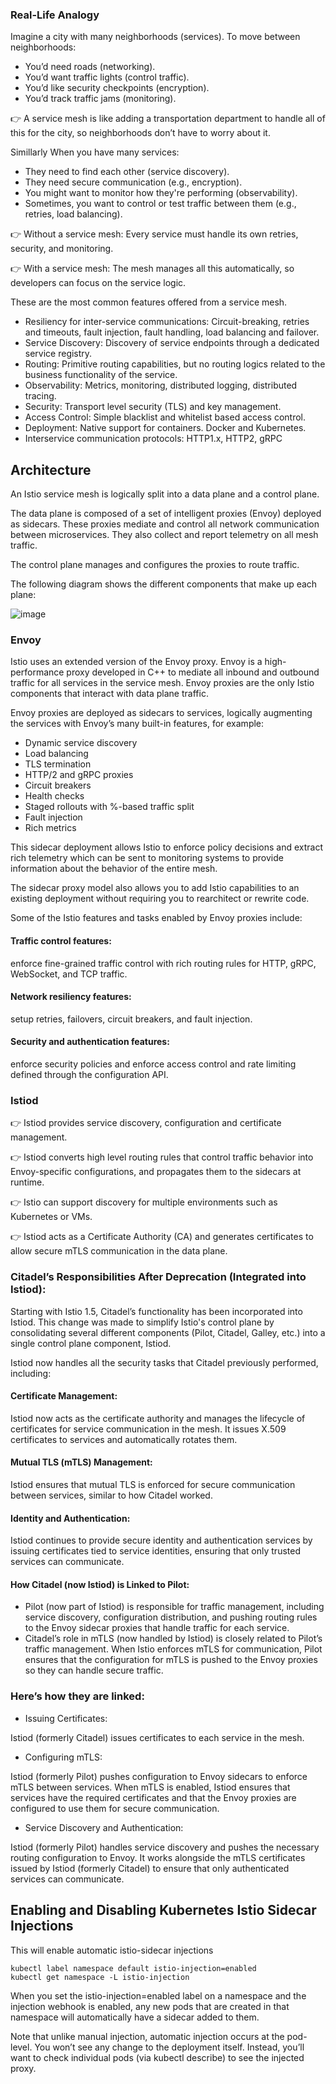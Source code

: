 ### Real-Life Analogy
Imagine a city with many neighborhoods (services). To move between neighborhoods:

- You’d need roads (networking).
- You’d want traffic lights (control traffic).
- You’d like security checkpoints (encryption).
- You’d track traffic jams (monitoring).

👉 A service mesh is like adding a transportation department to handle all of this for the city, so neighborhoods don’t have to worry about it.

Simillarly When you have many services:

- They need to find each other (service discovery).
- They need secure communication (e.g., encryption).
- You might want to monitor how they're performing (observability).
- Sometimes, you want to control or test traffic between them (e.g., retries, load balancing).

👉 Without a service mesh: Every service must handle its own retries, security, and monitoring.

👉 With a service mesh: The mesh manages all this automatically, so developers can focus on the service logic.


These are the most common features offered from a service mesh.

- Resiliency for inter-service communications: Circuit-breaking, retries and timeouts, fault injection, fault handling, load balancing and failover.
- Service Discovery: Discovery of service endpoints through a dedicated service registry.
- Routing: Primitive routing capabilities, but no routing logics related to the business functionality of the service.
- Observability: Metrics, monitoring, distributed logging, distributed tracing.
- Security: Transport level security (TLS) and key management.
- Access Control: Simple blacklist and whitelist based access control.
- Deployment: Native support for containers. Docker and Kubernetes.
- Interservice communication protocols: HTTP1.x, HTTP2, gRPC

## Architecture
An Istio service mesh is logically split into a data plane and a control plane.

The data plane is composed of a set of intelligent proxies (Envoy) deployed as sidecars. 
These proxies mediate and control all network communication between microservices. They also collect and report telemetry on all mesh traffic.

The control plane manages and configures the proxies to route traffic.

The following diagram shows the different components that make up each plane:


![image](https://github.com/user-attachments/assets/7ef247d8-d609-49ea-a467-29383675e4c1)


### Envoy
Istio uses an extended version of the Envoy proxy. Envoy is a high-performance proxy developed in C++ to mediate all inbound and outbound traffic for all services in the service mesh. Envoy proxies are the only Istio components that interact with data plane traffic.

Envoy proxies are deployed as sidecars to services, logically augmenting the services with Envoy’s many built-in features, for example:

- Dynamic service discovery
- Load balancing
- TLS termination
- HTTP/2 and gRPC proxies
- Circuit breakers
- Health checks
- Staged rollouts with %-based traffic split
- Fault injection
- Rich metrics

This sidecar deployment allows Istio to enforce policy decisions and extract rich telemetry which can be sent to monitoring systems to provide information about the behavior of the entire mesh.

The sidecar proxy model also allows you to add Istio capabilities to an existing deployment without requiring you to rearchitect or rewrite code.

Some of the Istio features and tasks enabled by Envoy proxies include:

#### Traffic control features: 
enforce fine-grained traffic control with rich routing rules for HTTP, gRPC, WebSocket, and TCP traffic.

#### Network resiliency features: 
setup retries, failovers, circuit breakers, and fault injection.

#### Security and authentication features: 
enforce security policies and enforce access control and rate limiting defined through the configuration API.

### Istiod
👉 Istiod provides service discovery, configuration and certificate management.

👉 Istiod converts high level routing rules that control traffic behavior into Envoy-specific configurations, and propagates them to the sidecars at runtime.

👉 Istio can support discovery for multiple environments such as Kubernetes or VMs.

👉 Istiod acts as a Certificate Authority (CA) and generates certificates to allow secure mTLS communication in the data plane.

### Citadel’s Responsibilities After Deprecation (Integrated into Istiod):
Starting with Istio 1.5, Citadel’s functionality has been incorporated into Istiod. This change was made to simplify Istio's control plane by consolidating several different components (Pilot, Citadel, Galley, etc.) into a single control plane component, Istiod.

Istiod now handles all the security tasks that Citadel previously performed, including:

#### Certificate Management:

Istiod now acts as the certificate authority and manages the lifecycle of certificates for service communication in the mesh.
It issues X.509 certificates to services and automatically rotates them.

#### Mutual TLS (mTLS) Management:

Istiod ensures that mutual TLS is enforced for secure communication between services, similar to how Citadel worked.

#### Identity and Authentication:

Istiod continues to provide secure identity and authentication services by issuing certificates tied to service identities, ensuring that only trusted services can communicate.

#### How Citadel (now Istiod) is Linked to Pilot:
- Pilot (now part of Istiod) is responsible for traffic management, including service discovery, configuration distribution, and pushing routing rules to the Envoy sidecar proxies that handle traffic for each service.
- Citadel’s role in mTLS (now handled by Istiod) is closely related to Pilot’s traffic management. When Istio enforces mTLS for communication, Pilot ensures that the configuration for mTLS is pushed to the Envoy proxies 
  so they can handle secure traffic.

### Here’s how they are linked:

- Issuing Certificates:

Istiod (formerly Citadel) issues certificates to each service in the mesh.

- Configuring mTLS:

Istiod (formerly Pilot) pushes configuration to Envoy sidecars to enforce mTLS between services.
When mTLS is enabled, Istiod ensures that services have the required certificates and that the Envoy proxies are configured to use them for secure communication.

- Service Discovery and Authentication:

Istiod (formerly Pilot) handles service discovery and pushes the necessary routing configuration to Envoy. It works alongside the mTLS certificates issued by Istiod (formerly Citadel) to ensure that only authenticated services can communicate.

## Enabling and Disabling Kubernetes Istio Sidecar Injections
This will enable automatic istio-sidecar injections
```shell
kubectl label namespace default istio-injection=enabled
kubectl get namespace -L istio-injection
```

When you set the istio-injection=enabled label on a namespace and the injection webhook is enabled, any new pods that are created in that namespace will automatically have a sidecar added to them.

Note that unlike manual injection, automatic injection occurs at the pod-level. You won’t see any change to the deployment itself. Instead, you’ll want to check individual pods (via kubectl describe) to see the injected proxy.


